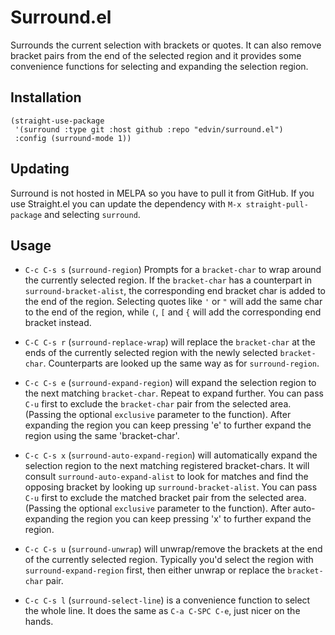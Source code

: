 # Surround.el

Surrounds the current selection with brackets or quotes. It can also remove bracket pairs from the end of the selected region
and it provides some convenience functions for selecting and expanding the selection region.

## Installation

```elisp
(straight-use-package
 '(surround :type git :host github :repo "edvin/surround.el")
 :config (surround-mode 1))
```

## Updating

Surround is not hosted in MELPA so you have to pull it from GitHub. If you use Straight.el you can update the dependency
with `M-x straight-pull-package` and selecting `surround`.

## Usage

* `C-c C-s s` (`surround-region`) Prompts for a `bracket-char` to wrap around the currently selected region. If the `bracket-char` has a counterpart in `surround-bracket-alist`, the corresponding end bracket char is added to the end of the region. Selecting quotes like `'` or `"` will add the same char to the end of the region, while `(`, `[` and `{` will add the corresponding end bracket instead.

* `C-C C-s r` (`surround-replace-wrap`) will replace the `bracket-char` at the ends of the currently selected region with the newly selected `bracket-char`. Counterparts are looked up the same way as for `surround-region`.

* `C-c C-s e` (`surround-expand-region`) will expand the selection region to the next matching `bracket-char`. Repeat to expand further. You can pass `C-u` first to exclude the `bracket-char` pair from the selected area. (Passing the optional `exclusive` parameter to the function). After expanding the region you can keep pressing 'e' to further expand the region using the same 'bracket-char'.

* `C-c C-s x` (`surround-auto-expand-region`) will automatically expand the selection region to the next matching registered bracket-chars. It will consult `surround-auto-expand-alist` to look for matches and find the opposing bracket by looking up `surround-bracket-alist`. You can pass `C-u` first to exclude the matched bracket pair from the selected area. (Passing the optional `exclusive` parameter to the function). After auto-expanding the region you can keep pressing 'x' to further expand the region.

* `C-c C-s u` (`surround-unwrap`) will unwrap/remove the brackets at the end of the currently selected region. Typically you'd select the region with `surround-expand-region` first, then either unwrap or replace the `bracket-char` pair.

* `C-c C-s l` (`surround-select-line`) is a convenience function to select the whole line. It does the same as `C-a C-SPC C-e`, just nicer on the hands.
